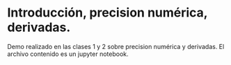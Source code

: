 # Introducción, precision numérica, derivadas.

Demo realizado en las clases 1 y 2 sobre precision numérica y derivadas.
El archivo contenido es un jupyter notebook.
